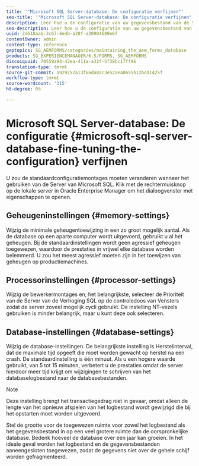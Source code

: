 ```yaml
---
title: '"Microsoft SQL Server-database: De configuratie verfijnen"'
seo-title: '"Microsoft SQL Server-database: De configuratie verfijnen"'
description: Leer hoe u de configuratie van uw gegevensbestand van de Server van Microsoft SQL kunt verfijnen.
seo-description: Leer hoe u de configuratie van uw gegevensbestand van de Server van Microsoft SQL kunt verfijnen.
uuid: 2d618aab-3c67-4edb-a28f-a20904689e6f
contentOwner: admin
content-type: reference
geptopics: SG_AEMFORMS/categories/maintaining_the_aem_forms_database
products: SG_EXPERIENCEMANAGER/6.5/FORMS, SG_AEMFORMS
discoiquuid: 70559a94-42ea-411a-a32f-5f38bc17ff96
translation-type: tm+mt
source-git-commit: a929252a13f66da8ac3e52aea0655b12bdd1425f
workflow-type: tm+mt
source-wordcount: '315'
ht-degree: 0%

---
```



# Microsoft SQL Server-database: De configuratie {#microsoft-sql-server-database-fine-tuning-the-configuration} verfijnen

U zou de standaardconfiguratiemontages moeten veranderen wanneer het gebruiken van de Server van Microsoft SQL. Klik met de rechtermuisknop op de lokale server in Oracle Enterprise Manager om het dialoogvenster met eigenschappen te openen.

## Geheugeninstellingen {#memory-settings}

Wijzig de minimale geheugentoewijzing in een zo groot mogelijk aantal. Als de database op een aparte computer wordt uitgevoerd, gebruikt u al het geheugen. Bij de standaardinstellingen wordt geen agressief geheugen toegewezen, waardoor de prestaties in vrijwel elke database worden belemmerd. U zou het meest agressief moeten zijn in het toewijzen van geheugen op productiemachines.

## Processorinstellingen {#processor-settings}

Wijzig de bewerkermontages en, het belangrijkste, selecteer de Prioriteit van de Server van de Verhoging SQL op de controledoos van Vensters zodat de server zoveel mogelijk cycli gebruikt. De instelling NT-vezels gebruiken is minder belangrijk, maar u kunt deze ook selecteren.

## Database-instellingen {#database-settings}

Wijzig de database-instellingen. De belangrijkste instelling is Herstelinterval, dat de maximale tijd opgeeft die moet worden gewacht op herstel na een crash. De standaardinstelling is één minuut. Als u een hogere waarde gebruikt, van 5 tot 15 minuten, verbetert u de prestaties omdat de server hierdoor meer tijd krijgt om wijzigingen te schrijven van het databaselogbestand naar de databasebestanden.

>[!NOTE]
>
>Deze instelling brengt het transactiegedrag niet in gevaar, omdat alleen de lengte van het opnieuw afspelen van het logbestand wordt gewijzigd die bij het opstarten moet worden uitgevoerd.

Stel de grootte voor de toegewezen ruimte voor zowel het logbestand als het gegevensbestand in op een veel grotere ruimte dan de oorspronkelijke database. Bedenk hoeveel de database over een jaar kan groeien. In het ideale geval worden het logbestand en de gegevensbestanden aaneengesloten toegewezen, zodat de gegevens niet over de gehele schijf worden gefragmenteerd.
